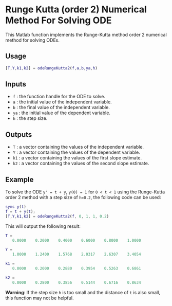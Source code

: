 # Runge Kutta (order 2) Numerical Method For Solving ODE 

This Matlab function implements the Runge-Kutta method order 2 numerical method for solving ODEs.

## Usage

```matlab
[T,Y,k1,k2] = odeRungeKutta2(f,a,b,ya,h)
```

## Inputs

- `f` : the function handle for the ODE to solve.
- `a` : the initial value of the independent variable.
- `b` : the final value of the independent variable.
- `ya` : the initial value of the dependent variable.
- `h` : the step size.

## Outputs

- `T` : a vector containing the values of the independent variable.
- `Y` : a vector containing the values of the dependent variable.
- `k1` : a vector containing the values of the first slope estimate.
- `k2` : a vector containing the values of the second slope estimate.

## Example

To solve the ODE `y' = t + y`, `y(0) = 1` for `0 < t < 1` using the Runge-Kutta order 2 method with a step size of `h=0.2`, the following code can be used:

```matlab
syms y(t) 
f = t + y(t);
[T,Y,k1,k2] = odeRungeKutta2(f, 0, 1, 1, 0.2)
```

This will output the following result:

```matlab
T =
   0.0000    0.2000    0.4000    0.6000    0.8000    1.0000

Y =
   1.0000    1.2400    1.5768    2.0317    2.6307    3.4054

k1 =
   0.0000    0.2000    0.2880    0.3954    0.5263    0.6861

k2 =
   0.0000    0.2800    0.3856    0.5144    0.6716    0.8634
```

**Warning**: If the step size `h` is too small and the distance of `t` is also small, this function may not be helpful.